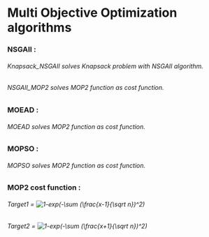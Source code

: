 # Multi Objective Optimization algorithms
### NSGAII : 
###### Knapsack_NSGAII solves Knapsack problem with NSGAII algorithm.
###### NSGAII_MOP2 solves MOP2 function as cost function.
### MOEAD : 
###### MOEAD solves MOP2 function as cost function.
### MOPSO : 
###### MOPSO solves MOP2 function as cost function.

###  MOP2 cost  function : 
###### Target1 = <img src="https://latex.codecogs.com/svg.image?1-exp(-\sum&space;(\frac{x-1}{\sqrt&space;n})^2)" title="1-exp(-\sum (\frac{x-1}{\sqrt n})^2)" /> 
###### Target2 = <img src="https://latex.codecogs.com/svg.image?1-exp(-\sum&space;(\frac{x&plus;1}{\sqrt&space;n})^2)" title="1-exp(-\sum (\frac{x+1}{\sqrt n})^2)" />
